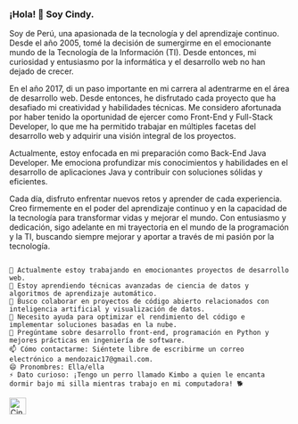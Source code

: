 ### ¡Hola! 👋 Soy Cindy.
<p>Soy de Perú, una apasionada de la tecnología y del aprendizaje continuo. Desde el año 2005, tomé la decisión de sumergirme en el emocionante mundo de la Tecnología de la Información (TI). Desde entonces, mi curiosidad y entusiasmo por la informática y el desarrollo web no han dejado de crecer.</p>
<p>En el año 2017, di un paso importante en mi carrera al adentrarme en el área de desarrollo web. Desde entonces, he disfrutado cada proyecto que ha desafiado mi creatividad y habilidades técnicas. Me considero afortunada por haber tenido la oportunidad de ejercer como Front-End y Full-Stack Developer, lo que me ha permitido trabajar en múltiples facetas del desarrollo web y adquirir una visión integral de los proyectos.</p>
<p>Actualmente, estoy enfocada en mi preparación como Back-End Java Developer. Me emociona profundizar mis conocimientos y habilidades en el desarrollo de aplicaciones Java y contribuir con soluciones sólidas y eficientes.</p>
<p>Cada día, disfruto enfrentar nuevos retos y aprender de cada experiencia. Creo firmemente en el poder del aprendizaje continuo y en la capacidad de la tecnología para transformar vidas y mejorar el mundo. Con entusiasmo y dedicación, sigo adelante en mi trayectoria en el mundo de la programación y la TI, buscando siempre mejorar y aportar a través de mi pasión por la tecnología.</p>

```text

🔭 Actualmente estoy trabajando en emocionantes proyectos de desarrollo web.
🌱 Estoy aprendiendo técnicas avanzadas de ciencia de datos y algoritmos de aprendizaje automático.
👯 Busco colaborar en proyectos de código abierto relacionados con inteligencia artificial y visualización de datos.
🤔 Necesito ayuda para optimizar el rendimiento del código e implementar soluciones basadas en la nube.
💬 Pregúntame sobre desarrollo front-end, programación en Python y mejores prácticas en ingeniería de software.
📫 Cómo contactarme: Siéntete libre de escribirme un correo electrónico a mendozaic17@gmail.com.
😄 Pronombres: Ella/ella
⚡ Dato curioso: ¡Tengo un perro llamado Kimbo a quien le encanta dormir bajo mi silla mientras trabajo en mi computadora! 🐕

```

<a href="https://www.linkedin.com/in/mendozacindy/">
 <img src="https://www.vectorlogo.zone/logos/linkedin/linkedin-icon.svg" alt="Cindy Mendoza Ibarra's LinkedIn Profile" height="30" width="30">
</a>

